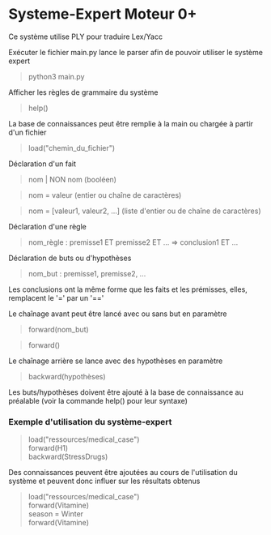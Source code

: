 # Systeme-Expert Moteur 0+

Ce système utilise PLY pour traduire Lex/Yacc

Exécuter le fichier main.py lance le parser afin de pouvoir utiliser le système expert
> python3 main.py

Afficher les règles de grammaire du système
> help()

La base de connaissances peut être remplie à la main ou chargée à partir d'un fichier
> load("chemin_du_fichier")

Déclaration d'un fait
> nom | NON nom (booléen)

> nom = valeur (entier ou chaîne de caractères)

> nom = [valeur1, valeur2, ...] (liste d'entier ou de chaîne de caractères)

Déclaration d'une règle
> nom_règle : premisse1 ET premisse2 ET ... => conclusion1 ET ...

Déclaration de buts ou d'hypothèses
> nom_but : premisse1, premisse2, ...

Les conclusions ont la même forme que les faits et les prémisses, elles, remplacent le '=' par un '=='

Le chaînage avant peut être lancé avec ou sans but en paramètre
> forward(nom_but)

> forward()

Le chaînage arrière se lance avec des hypothèses en paramètre
> backward(hypothèses)

Les buts/hypothèses doivent être ajouté à la base de connaissance au préalable
(voir la commande help() pour leur syntaxe)


### Exemple d'utilisation du système-expert

> load("ressources/medical_case")\
> forward(H1)\
> backward(StressDrugs)

Des connaissances peuvent être ajoutées au cours de l'utilisation du système et peuvent donc influer sur les résultats obtenus
> load("ressources/medical_case")\
> forward(Vitamine)\
> season = Winter\
> forward(Vitamine)
